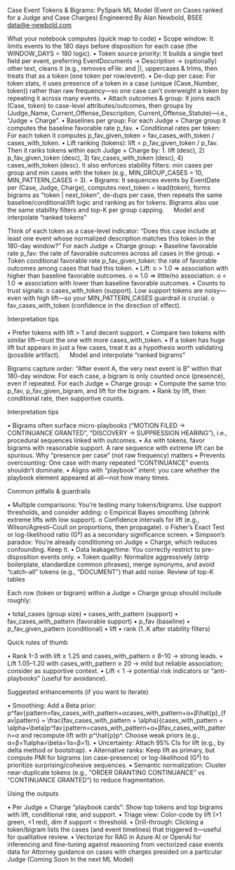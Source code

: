 Case Event Tokens & Bigrams: PySpark ML Model 
  (Event on Cases ranked for a Judge and Case Charges)
  Engineered  By Alan Newbold, BSEE  data@e-newbold.com

What your notebook computes (quick map to code)
  •	Scope window: It limits events to the 180 days before disposition for each case (the WINDOW_DAYS = 180 logic).
  •	Token source priority: It builds a single text field per event, preferring EventDocuments → Description → (optionally) other text, cleans it (e.g., removes eFile: and |), uppercases & trims, then treats that as a token (one token per row/event).
  •	De-dup per case: For token stats, it uses presence of a token in a case (unique (Case_Number, token)) rather than raw frequency—so one case can’t overweight a token by repeating it across many events.
  •	Attach outcomes & group: It joins each (Case, token) to case-level attributes/outcomes, then groups by (Judge_Name, Current_Offense_Description, Current_Offense_Statute)—i.e., “Judge × Charge”.
  •	Baselines per group: For each Judge × Charge group it computes the baseline favorable rate p_fav.
  •	Conditional rates per token: For each token it computes
      p_fav_given_token = fav_cases_with_token / cases_with_token.
  •	Lift ranking (tokens):
      lift = p_fav_given_token / p_fav.
      Then it ranks tokens within each Judge × Charge by:
      1.	lift (desc), 2) p_fav_given_token (desc), 3) fav_cases_with_token (desc), 4) cases_with_token (desc).
        It also enforces stability filters: min cases per group and min cases with the token (e.g., MIN_GROUP_CASES = 10, MIN_PATTERN_CASES = 3).
        •	Bigrams: It sequences events by EventDate per (Case, Judge, Charge), computes next_token = lead(token), forms bigrams as "token | next_token", de-dups per case, then repeats the same baseline/conditional/lift logic and ranking as for tokens. Bigrams also use the same stability filters and top-K per group capping.
 
Model and interpolate “ranked tokens”

Think of each token as a case-level indicator: “Does this case include at least one event whose normalized description matches this token in the 180-day window?”
For each Judge × Charge group:
  •	Baseline favorable rate p_fav: the rate of favorable outcomes across all cases in the group.
  •	Token conditional favorable rate p_fav_given_token: the rate of favorable outcomes among cases that had this token.
  •	Lift:
      o	> 1.0 ⇒ association with higher than baseline favorable outcomes.
      o	≈ 1.0 ⇒ little/no association.
      o	< 1.0 ⇒ association with lower than baseline favorable outcomes.
  •	Counts to trust signals:
      o	cases_with_token (support). Low support tokens are noisy—even with high lift—so your MIN_PATTERN_CASES guardrail is crucial.
      o	fav_cases_with_token (confidence in the direction of effect).
    	
Interpretation tips

  •	Prefer tokens with lift > 1 and decent support.
  •	Compare two tokens with similar lift—trust the one with more cases_with_token.
  •	If a token has huge lift but appears in just a few cases, treat it as a hypothesis worth validating (possible artifact).
 
Model and interpolate “ranked bigrams”

Bigrams capture order: “After event A, the very next event is B” within that 180-day window. For each case, a bigram is only counted once (presence), even if repeated.
For each Judge × Charge group:
  •	Compute the same trio: p_fav, p_fav_given_bigram, and lift for the bigram.
  •	Rank by lift, then conditional rate, then supportive counts.
  
Interpretation tips

  •	Bigrams often surface micro-playbooks (“MOTION FILED → CONTINUANCE GRANTED”, “DISCOVERY → SUPPRESSION HEARING”), i.e., procedural sequences linked with outcomes.
  •	As with tokens, favor bigrams with reasonable support. A rare sequence with extreme lift can be spurious.
    Why “presence per case” (not raw frequency) matters
  •	Prevents overcounting: One case with many repeated “CONTINUANCE” events shouldn’t dominate.
  •	Aligns with “playbook” intent: you care whether the playbook element appeared at all—not how many times.

Common pitfalls & guardrails

  •	Multiple comparisons: You’re testing many tokens/bigrams. Use support thresholds, and consider adding:
      o	Empirical Bayes smoothing (shrink extreme lifts with low support).
      o	Confidence intervals for lift (e.g., Wilson/Agresti–Coull on proportions, then propagate).
      o	Fisher’s Exact Test or log-likelihood ratio (G²) as a secondary significance screen.
  •	Simpson’s paradox: You’re already conditioning on Judge × Charge, which reduces confounding. Keep it.
  •	Data leakage/time: You correctly restrict to pre-disposition events only.
  •	Token quality: Normalize aggressively (strip boilerplate, standardize common phrases), merge synonyms, and avoid “catch-all” tokens (e.g., “DOCUMENT”) that add noise.
    Review of  top-K tables
    
Each row (token or bigram) within a Judge × Charge group should include roughly:

  •	total_cases (group size)
  •	cases_with_pattern (support)
  •	fav_cases_with_pattern (favorable support)
  •	p_fav (baseline)
  •	p_fav_given_pattern (conditional)
  •	lift
  •	rank (1..K after stability filters)
  
Quick rules of thumb

  •	Rank 1–3 with lift ≥ 1.25 and cases_with_pattern ≥ 8–10 → strong leads.
  •	Lift 1.05–1.20 with cases_with_pattern ≥ 20 → mild but reliable association; consider as supportive context.
  •	Lift < 1 → potential risk indicators or “anti-playbooks” (useful for avoidance).
  
Suggested enhancements (if you want to iterate)

  •	Smoothing: Add a Beta prior:
      p^fav∣pattern=fav_cases_with_pattern+αcases_with_pattern+α+β\hat{p}_{fav|pattern} = \frac{fav\_cases\_with\_pattern + \alpha}{cases\_with\_pattern + \alpha+\beta}p^fav∣pattern=cases_with_pattern+α+βfav_cases_with_pattern+α 
      and recompute lift with p^\hat{p}p^. Choose weak priors (e.g., α=β=1\alpha=\beta=1α=β=1).
  •	Uncertainty: Attach 95% CIs for lift (e.g., by delta method or bootstrap).
  •	Alternative ranks: Keep lift as primary, but compute PMI for bigrams (on case-presence) or log-likelihood (G²) to prioritize surprising/cohesive sequences.
  •	Semantic normalization: Cluster near-duplicate tokens (e.g., “ORDER GRANTING CONTINUANCE” vs “CONTINUANCE GRANTED”) to reduce fragmentation.
  
Using the outputs

  •	Per Judge × Charge “playbook cards”: Show top tokens and top bigrams with lift, conditional rate, and support.
  •	Triage view: Color-code by lift (>1 green, <1 red), dim if support < threshold.
  •	Drill-through: Clicking a token/bigram lists the cases (and event timelines) that triggered it—useful for qualitative review.
  •	Vectorize for RAG in Azure AI or OpenAi for inferencing and fine-tuning against reasoning from vectorized case events data for Attorney guidance on cases with charges presided on a particular Judge (Coming Soon In the next ML Model)
